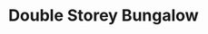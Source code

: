 ---
layout: post
categories: [sale, house, bungalow]
title: "Double Storey Bungalow"
price: "65 Lac"
front: "6 Rooms"
baths: "3"
workshops: "Garage"
address: "Old Shujabad, Infront Thana"
type: "BANGLOW FOR SALE"
area: "5.5 Marla"
---